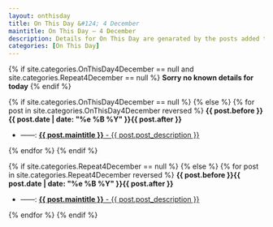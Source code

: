 ```yaml
---
layout: onthisday
title: On This Day &#124; 4 December
maintitle: On This Day — 4 December
description: Details for On This Day are genarated by the posts added to the website so the content is subject to changes/updates over time.
categories: [On This Day]
---
```


{% if site.categories.OnThisDay4December == null and site.categories.Repeat4December == null %}
<strong>Sorry no known details for today</strong>
{% endif %}

{% if site.categories.OnThisDay4December == null %}
{% else %}
{% for post in site.categories.OnThisDay4December reversed %}
<strong>{{ post.before }}{{ post.date | date: "%e %B %Y" }}{{ post.after }}</strong>
<ul>
<li> ——: <a href="{{ post.url }}"><strong>{{ post.maintitle }}</strong> - {{ post.post_description }}</a></li>
</ul>
{% endfor %}
{% endif %}

{% if site.categories.Repeat4December == null %}
{% else %}
{% for post in site.categories.Repeat4December reversed %}
<strong>{{ post.before }}{{ post.date | date: "%e %B %Y" }}{{ post.after }}</strong>
<ul>
<li> ——: <a href="{{ post.url }}"><strong>{{ post.maintitle }}</strong> - {{ post.post_description }}</a></li>
</ul>
{% endfor %}
{% endif %}

